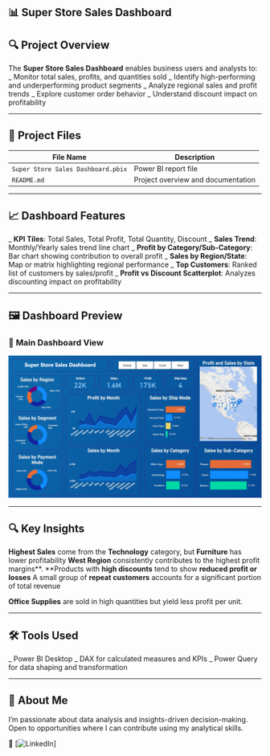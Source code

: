 ## 📊 **Super Store Sales Dashboard**

## 🔍 **Project Overview**
The **Super Store Sales Dashboard** enables business users and analysts to:
_ Monitor total sales, profits, and quantities sold
_ Identify high-performing and underperforming product segments
_ Analyze regional sales and profit trends
_ Explore customer order behavior
_ Understand discount impact on profitability

---

## 📁 **Project Files**

| **File Name**                         | **Description**                                    |
|--------------------------------------|-----------------------------------------------------
| `Super Store Sales Dashboard.pbix`   | Power BI report file            |
| `README.md`                          | Project overview and documentation                  

---

## 📈 **Dashboard Features**

_ **KPI Tiles**: Total Sales, Total Profit, Total Quantity, Discount
_ **Sales Trend**: Monthly/Yearly sales trend line chart
_ **Profit by Category/Sub-Category**: Bar chart showing contribution to overall profit
_ **Sales by Region/State**: Map or matrix highlighting regional performance
_ **Top Customers**: Ranked list of customers by sales/profit
_ **Profit vs Discount Scatterplot**: Analyzes discounting impact on profitability

---

## 🖼️ **Dashboard Preview**

### 🔹 **Main Dashboard View**

![Dashboard Preview](Dashboard%20Preview.png)

---


## 🔍 **Key Insights**

**Highest Sales** come from the **Technology** category, but **Furniture** has lower profitability
**West Region** consistently contributes to the highest profit margins**.
**Products with **high discounts** tend to show **reduced profit or losses**
A small group of **repeat customers** accounts for a significant portion of total revenue

**Office Supplies** are sold in high quantities but yield less profit per unit.

---

## 🛠 **Tools Used**

_ Power BI Desktop
_ DAX for calculated measures and KPIs
_ Power Query for data shaping and transformation

---

## 💼 About Me
I’m passionate about data analysis and insights-driven decision-making. Open to opportunities where I can contribute using my analytical skills.

🔗 [![LinkedIn](https://img.shields.io/badge/LinkedIn-Connect-blue?style=for-the-badge&logo=linkedin)]
